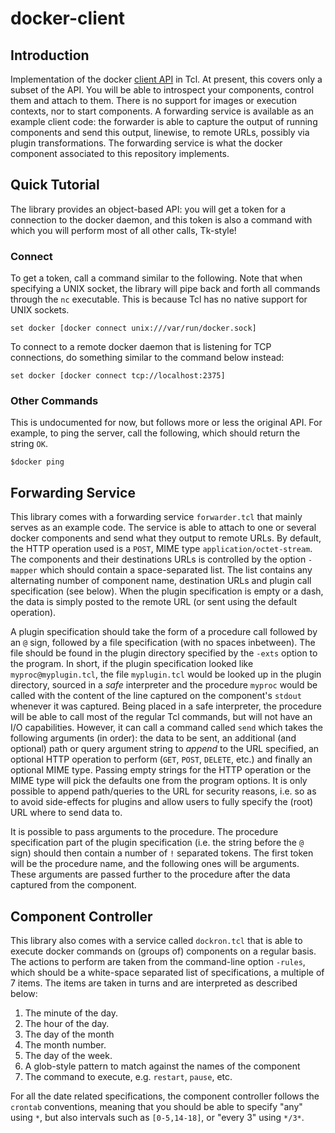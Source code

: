 # docker-client

## Introduction

Implementation of the docker [client API][1] in Tcl. At present, this
covers only a subset of the API.  You will be able to introspect your
components, control them and attach to them.  There is no support for
images or execution contexts, nor to start components.  A forwarding
service is available as an example client code: the forwarder is able
to capture the output of running components and send this output,
linewise, to remote URLs, possibly via plugin transformations.  The
forwarding service is what the docker component associated to this
repository implements.

  [1]: https://docs.docker.com/reference/api/docker_remote_api/

## Quick Tutorial

The library provides an object-based API: you will get a token for a
connection to the docker daemon, and this token is also a command with
which you will perform most of all other calls, Tk-style!

### Connect

To get a token, call a command similar to the following.  Note that
when specifying a UNIX socket, the library will pipe back and forth
all commands through the `nc` executable.  This is because Tcl has no
native support for UNIX sockets.

    set docker [docker connect unix:///var/run/docker.sock]

To connect to a remote docker daemon that is listening for TCP
connections, do something similar to the command below instead:

    set docker [docker connect tcp://localhost:2375]

### Other Commands

This is undocumented for now, but follows more or less the original
API.  For example, to ping the server, call the following, which
should return the string `OK`.

    $docker ping

## Forwarding Service

This library comes with a forwarding service `forwarder.tcl` that
mainly serves as an example code.  The service is able to attach to
one or several docker components and send what they output to remote
URLs.  By default, the HTTP operation used is a `POST`, MIME type
`application/octet-stream`.  The components and their destinations
URLs is controlled by the option `-mapper` which should contain a
space-separated list.  The list contains any alternating number of
component name, destination URLs and plugin call specification (see
below).  When the plugin specification is empty or a dash, the data is
simply posted to the remote URL (or sent using the default operation).

A plugin specification should take the form of a procedure call
followed by an `@` sign, followed by a file specification (with no
spaces inbetween).  The file should be found in the plugin directory
specified by the `-exts` option to the program.  In short, if the
plugin specification looked like `myproc@myplugin.tcl`, the file
`myplugin.tcl` would be looked up in the plugin directory, sourced in
a *safe* interpreter and the procedure `myproc` would be called with
the content of the line captured on the component's `stdout` whenever
it was captured.  Being placed in a safe interpreter, the procedure
will be able to call most of the regular Tcl commands, but will not
have an I/O capabilities.  However, it can call a command called
`send` which takes the following arguments (in order): the data to be
sent, an additional (and optional) path or query argument string to
*append* to the URL specified, an optional HTTP operation to perform
(`GET`, `POST`, `DELETE`, etc.) and finally an optional MIME type.
Passing empty strings for the HTTP operation or the MIME type will
pick the defaults one from the program options.  It is only possible
to append path/queries to the URL for security reasons, i.e. so as to
avoid side-effects for plugins and allow users to fully specify the
(root) URL where to send data to.

It is possible to pass arguments to the procedure. The procedure
specification part of the plugin specification (i.e. the string before
the `@` sign) should then contain a number of `!` separated tokens.
The first token will be the procedure name, and the following ones
will be arguments.  These arguments are passed further to the
procedure after the data captured from the component.

## Component Controller

This library also comes with a service called `dockron.tcl` that is
able to execute docker commands on (groups of) components on a regular
basis.  The actions to perform are taken from the command-line option
`-rules`, which should be a white-space separated list of
specifications, a multiple of 7 items.  The items are taken in turns
and are interpreted as described below:

1. The minute of the day.
2. The hour of the day.
3. The day of the month
4. The month number.
5. The day of the week.
6. A glob-style pattern to match against the names of the component
7. The command to execute, e.g. `restart`, `pause`, etc.

For all the date related specifications, the component controller
follows the `crontab` conventions, meaning that you should be able to
specify "any" using `*`, but also intervals such as `[0-5,14-18]`, or
"every 3" using `*/3*`.